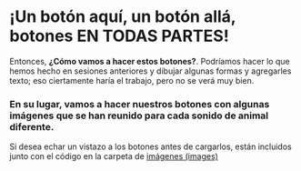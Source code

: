 # ¡Un botón aquí, un botón allá, botones EN TODAS PARTES!

Entonces, **¿Cómo vamos a hacer estos botones?**. Podríamos hacer lo que hemos hecho en sesiones anteriores y dibujar algunas formas y agregarles texto; eso ciertamente haría el trabajo, pero no se verá muy bien. 

### En su lugar, vamos a hacer nuestros botones con algunas imágenes que se han reunido para cada sonido de animal diferente. 

Si desea echar un vistazo a los botones antes de cargarlos, están incluidos junto con el código en la carpeta de [imágenes (images)](https://github.com/Ezzzzzzzzzzzzzz/Taller_PyG/tree/master/PracticasPyG/Practica5/images) 
<!--stackedit_data:
eyJoaXN0b3J5IjpbMjA0NTI5MjExNCwtMTE0Nzg3NjkzMiw4Nz
I3NzI0NzldfQ==
-->